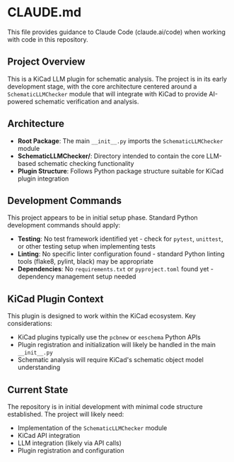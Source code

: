 # CLAUDE.md

This file provides guidance to Claude Code (claude.ai/code) when working with code in this repository.

## Project Overview

This is a KiCad LLM plugin for schematic analysis. The project is in its early development stage, with the core architecture centered around a `SchematicLLMChecker` module that will integrate with KiCad to provide AI-powered schematic verification and analysis.

## Architecture

- **Root Package**: The main `__init__.py` imports the `SchematicLLMChecker` module
- **SchematicLLMChecker/**: Directory intended to contain the core LLM-based schematic checking functionality
- **Plugin Structure**: Follows Python package structure suitable for KiCad plugin integration

## Development Commands

This project appears to be in initial setup phase. Standard Python development commands should apply:

- **Testing**: No test framework identified yet - check for `pytest`, `unittest`, or other testing setup when implementing tests
- **Linting**: No specific linter configuration found - standard Python linting tools (flake8, pylint, black) may be appropriate
- **Dependencies**: No `requirements.txt` or `pyproject.toml` found yet - dependency management setup needed

## KiCad Plugin Context

This plugin is designed to work within the KiCad ecosystem. Key considerations:
- KiCad plugins typically use the `pcbnew` or `eeschema` Python APIs
- Plugin registration and initialization will likely be handled in the main `__init__.py`
- Schematic analysis will require KiCad's schematic object model understanding

## Current State

The repository is in initial development with minimal code structure established. The project will likely need:
- Implementation of the `SchematicLLMChecker` module
- KiCad API integration
- LLM integration (likely via API calls)
- Plugin registration and configuration